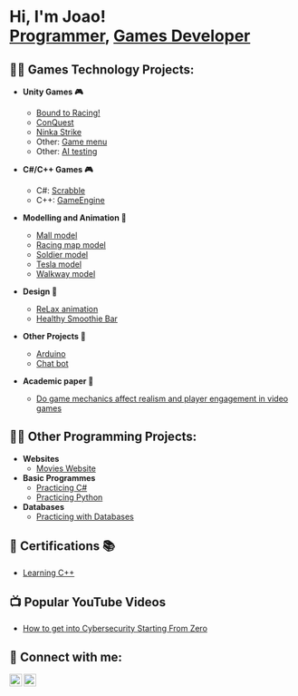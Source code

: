 <h1>Hi, I'm Joao! <br/><a href="https://github.com/DrixRepos">Programmer</a>, <a href="https://www.linkedin.com/in/jp-games-tech/">Games Developer</a></h1>

<h2>👨‍💻 Games Technology Projects:</h2>

- <b>Unity Games 🎮</b>
  
  - [Bound to Racing!](https://github.com/joshmadakor1/Algorithms-Practice)
  - [ConQuest](https://github.com/joshmadakor1/Algorithms-Practice)
  - [Ninka Strike](https://github.com/joshmadakor1/Algorithms-Practice)
  - Other: [Game menu](https://github.com/joshmadakor1/Algorithms-Practice)
  - Other: [AI testing](https://github.com/joshmadakor1/Algorithms-Practice)
 
  
 - <b>C#/C++ Games 🎮</b>
   - C#: [Scrabble](https://github.com/joaopedrocpalma/Scrabble)
   - C++: [GameEngine](https://github.com/joshmadakor1/Algorithms-Practice)
  
- <b>Modelling and Animation 🚶</b>
  - [Mall model](https://github.com/joshmadakor1/Algorithms-Practice)
  - [Racing map model](https://github.com/joshmadakor1/Algorithms-Practice)
  - [Soldier model](https://github.com/joshmadakor1/Algorithms-Practice)
  - [Tesla model](https://github.com/joshmadakor1/Algorithms-Practice)
  - [Walkway model](https://github.com/joshmadakor1/Algorithms-Practice)
  
- <b>Design 📝</b>
  - [ReLax animation](https://github.com/joaopedrocpalma/ReLax)
  - [Healthy Smoothie Bar](https://github.com/joaopedrocpalma/Healthy-smoothie-bar)

- <b>Other Projects 📓</b>
  - [Arduino](https://github.com/joaopedrocpalma/Arduino-smart-toaster)
  - [Chat bot](https://github.com/joshmadakor1/Algorithms-Practice)

- <b>Academic paper 📄</b>
  - [Do game mechanics affect realism and player engagement in video games](https://github.com/joaopedrocpalma/Academic-paper)

  
<h2>👨‍💻 Other Programming Projects:</h2>

- <b>Websites</b>
  - [Movies Website](https://github.com/joshmadakor1/Algorithms-Practice)
- <b>Basic Programmes</b>
  - [Practicing C#](https://github.com/joshmadakor1/Algorithms-Practice)
  - [Practicing Python](https://github.com/joshmadakor1/Algorithms-Practice)
- <b>Databases</b>
  - [Practicing with Databases](https://github.com/joshmadakor1/Algorithms-Practice)
  
<h2>📃 Certifications 📚</h2>

- [Learning C++](https://www.youtube.com/watch?v=a83ASGn_V_s)
  
<h2>📺 Popular YouTube Videos</h2>

- [How to get into Cybersecurity Starting From Zero](https://www.youtube.com/watch?v=a83ASGn_V_s)

<h2> 🤳 Connect with me:</h2>

[<img align="left" alt="JoshMadakor | YouTube" width="22px" src="https://cdn.jsdelivr.net/npm/simple-icons@v3/icons/youtube.svg" />][youtube]
[<img align="left" alt="JoshMadakor | LinkedIn" width="22px" src="https://cdn.jsdelivr.net/npm/simple-icons@v3/icons/linkedin.svg" />][linkedin]

[youtube]: https://www.youtube.com/c/joshmadakor
[linkedin]: https://www.linkedin.com/in/jp-games-tech/

<!--
**joshmadakor1/joshmadakor1** is a ✨ _special_ ✨ repository because its `README.md` (this file) appears on your GitHub profile.

Here are some ideas to get you started:

- 🔭 I’m currently working on ...
- 🌱 I’m currently learning ...
- 👯 I’m looking to collaborate on ...
- 🤔 I’m looking for help with ...
- 💬 Ask me about ...
- 📫 How to reach me: ...
- 😄 Pronouns: ...
- ⚡ Fun fact: ...
-->
